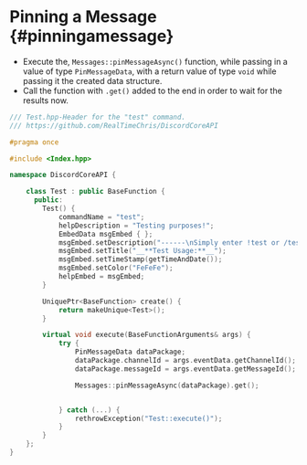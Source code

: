 Pinning a Message {#pinningamessage}
============
- Execute the, `Messages::pinMessageAsync()` function, while passing in a value of type `PinMessageData`, with a return value of type `void` while passing it the created data structure.
- Call the function with `.get()` added to the end in order to wait for the results now.

```cpp
/// Test.hpp-Header for the "test" command.
/// https://github.com/RealTimeChris/DiscordCoreAPI

#pragma once

#include <Index.hpp>

namespace DiscordCoreAPI {

	class Test : public BaseFunction {
	  public:
		Test() {
			commandName = "test";
			helpDescription = "Testing purposes!";
			EmbedData msgEmbed { };
			msgEmbed.setDescription("------\nSimply enter !test or /test!\n------");
			msgEmbed.setTitle("__**Test Usage:**__");
			msgEmbed.setTimeStamp(getTimeAndDate());
			msgEmbed.setColor("FeFeFe");
			helpEmbed = msgEmbed;
		}

		UniquePtr<BaseFunction> create() {
			return makeUnique<Test>();
		}

		virtual void execute(BaseFunctionArguments& args) {
			try {
				PinMessageData dataPackage;
				dataPackage.channelId = args.eventData.getChannelId();
				dataPackage.messageId = args.eventData.getMessageId();

				Messages::pinMessageAsync(dataPackage).get();


			} catch (...) {
				rethrowException("Test::execute()");
			}
		}
	};
}
```
